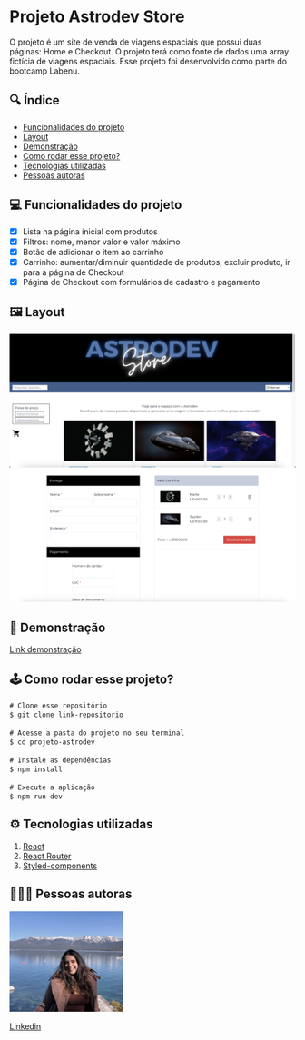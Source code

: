 # **Projeto Astrodev Store**

O projeto é um site de venda de viagens espaciais que possui duas páginas: Home e Checkout. O projeto terá como fonte de dados uma array fictícia de viagens espaciais. Esse projeto foi desenvolvido como parte do bootcamp Labenu.

## 🔍 **Índice**
- <a href="#funcionalidades">Funcionalidades do projeto</a>
- <a href="#layout">Layout</a>
- <a href="#demonstracao">Demonstração</a>
- <a href="#rodar">Como rodar esse projeto?</a>
- <a href="#tecnologias">Tecnologias utilizadas</a>
- <a href="#autoras">Pessoas autoras</a>

## 💻 **Funcionalidades do projeto**
- [x] Lista na página inicial com produtos
- [x] Filtros: nome, menor valor e valor máximo
- [x] Botão de adicionar o item ao carrinho
- [x] Carrinho: aumentar/diminuir quantidade de produtos, excluir produto, ir para a página de Checkout
- [x] Página de Checkout com formulários de cadastro e pagamento

## 🖼 **Layout**
![tela-inicial](./src/assets/homepage.png)
![tela-checkout](./src/assets/checkout.png)

## 🎯 **Demonstração**
[Link demonstração](https://astrodev-store.surge.sh/)

## 🕹 **Como rodar esse projeto?**

```
# Clone esse repositório
$ git clone link-repositorio

# Acesse a pasta do projeto no seu terminal
$ cd projeto-astrodev

# Instale as dependências
$ npm install 

# Execute a aplicação
$ npm run dev

```

## ⚙️ **Tecnologias utilizadas**

1. [React](https://pt-br.reactjs.org/)
2. [React Router](https://reactrouter.com/)
3. [Styled-components](https://styled-components.com/)


## 👩🏻‍💻 **Pessoas autoras**

<img style="width:200px" src="./src/assets/photo-readme.png" alt="imagem de desenvolvedora">

[Linkedin](https://www.linkedin.com/in/mariaconstance/)

